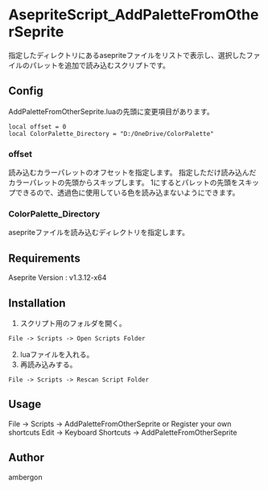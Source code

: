 # AsepriteScript_AddPaletteFromOtherSeprite
指定したディレクトリにあるasepriteファイルをリストで表示し、選択したファイルのパレットを追加で読み込むスクリプトです。


## Config
AddPaletteFromOtherSeprite.luaの先頭に変更項目があります。
```
local offset = 0
local ColorPalette_Directory = "D:/OneDrive/ColorPalette"
```


### offset
読み込むカラーパレットのオフセットを指定します。
指定しただけ読み込んだカラーパレットの先頭からスキップします。
1にするとパレットの先頭をスキップできるので、透過色に使用している色を読み込まないようにできます。


### ColorPalette_Directory
asepriteファイルを読み込むディレクトリを指定します。


## Requirements
Aseprite Version : v1.3.12-x64

## Installation
1. スクリプト用のフォルダを開く。
```
File -> Scripts -> Open Scripts Folder
```

2. luaファイルを入れる。
3. 再読み込みする。
```
File -> Scripts -> Rescan Script Folder
```



## Usage
File -> Scripts -> AddPaletteFromOtherSeprite
or 
Register your own shortcuts
Edit -> Keyboard Shortcuts -> AddPaletteFromOtherSeprite


## Author
ambergon
